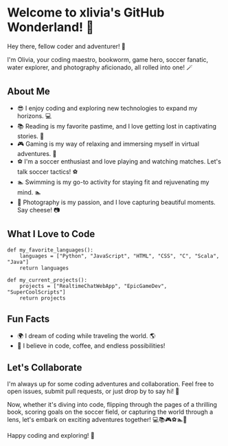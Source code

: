 <!--
# Hi there! 👋
## ⚡ Fun Facts
- 💻 I enjoy coding and exploring new technologies to expand my horizons.
- 📚 Reading is my favorite pastime, and I love getting lost in captivating stories.
- 🎮 Gaming is my way of relaxing and immersing myself in virtual adventures.
- ⚽ I'm a soccer enthusiast and love playing and watching matches.
- 🏊 Swimming is my go-to activity for staying fit and rejuvenating my mind.
- 📸 Photography is my passion, and I love capturing beautiful moments.
-->

# Welcome to xlivia's GitHub Wonderland! 🚀

Hey there, fellow coder and adventurer! 👋

I'm Olivia, your coding maestro, bookworm, game hero, soccer fanatic, water explorer, and photography aficionado, all rolled into one! 🪄

## About Me

- 😎 I enjoy coding and exploring new technologies to expand my horizons. 💻
- 📚 Reading is my favorite pastime, and I love getting lost in captivating stories. 📖
- 🎮 Gaming is my way of relaxing and immersing myself in virtual adventures. 🎯
- ⚽ I'm a soccer enthusiast and love playing and watching matches. Let's talk soccer tactics! ⚽
- 🏊 Swimming is my go-to activity for staying fit and rejuvenating my mind. 🏊
- 📸 Photography is my passion, and I love capturing beautiful moments. Say cheese! 📷

## What I Love to Code

```
def my_favorite_languages():
    languages = ["Python", "JavaScript", "HTML", "CSS", "C", "Scala", "Java"]
    return languages

def my_current_projects():
    projects = ["RealtimeChatWebApp", "EpicGameDev", "SuperCoolScripts"]
    return projects
```

<!--
## Let's Connect

- 📫 You can reach me at [your.email@example.com](mailto:your.email@example.com)
- 💬 Slide into my DMs on [Twitter](https://twitter.com/your_twitter_handle)
- 📷 Check out my coding and photography adventures on [Instagram](https://www.instagram.com/your_instagram_handle)
-->

## Fun Facts

- 🌍 I dream of coding while traveling the world. 🌎
- 🚀 I believe in code, coffee, and endless possibilities!

## Let's Collaborate

I'm always up for some coding adventures and collaboration. Feel free to open issues, submit pull requests, or just drop by to say hi! 🙌

Now, whether it's diving into code, flipping through the pages of a thrilling book, scoring goals on the soccer field, or capturing the world through a lens, let's embark on exciting adventures together! 💻📚🎮⚽🏊📸

Happy coding and exploring! 🚀
